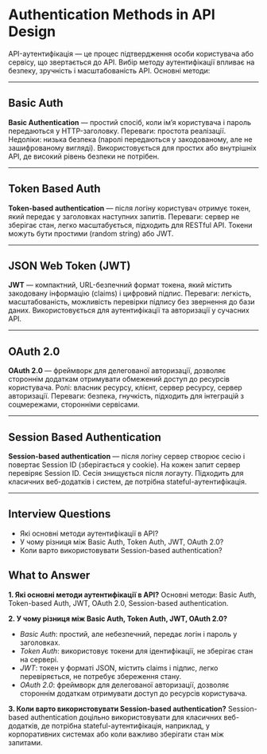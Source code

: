 # Authentication Methods in API Design

API-аутентифікація — це процес підтвердження особи користувача або сервісу, що звертається до API. Вибір методу аутентифікації впливає на безпеку, зручність і масштабованість API. Основні методи:

---

## Basic Auth

**Basic Authentication** — простий спосіб, коли ім’я користувача і пароль передаються у HTTP-заголовку.
Переваги: простота реалізації.
Недоліки: низька безпека (паролі передаються у закодованому, але не зашифрованому вигляді).
Використовується для простих або внутрішніх API, де високий рівень безпеки не потрібен.

---

## Token Based Auth

**Token-based authentication** — після логіну користувач отримує токен, який передає у заголовках наступних запитів.
Переваги: сервер не зберігає стан, легко масштабується, підходить для RESTful API.
Токени можуть бути простими (random string) або JWT.

---

## JSON Web Token (JWT)

**JWT** — компактний, URL-безпечний формат токена, який містить закодовану інформацію (claims) і цифровий підпис.
Переваги: легкість, масштабованість, можливість перевірки підпису без звернення до бази даних.
Використовується для аутентифікації та авторизації у сучасних API.

---

## OAuth 2.0

**OAuth 2.0** — фреймворк для делегованої авторизації, дозволяє стороннім додаткам отримувати обмежений доступ до ресурсів користувача.
Ролі: власник ресурсу, клієнт, сервер ресурсу, сервер авторизації.
Переваги: безпека, гнучкість, підходить для інтеграцій з соцмережами, сторонніми сервісами.

---

## Session Based Authentication

**Session-based authentication** — після логіну сервер створює сесію і повертає Session ID (зберігається у cookie).
На кожен запит сервер перевіряє Session ID.
Сесія знищується після логауту.
Підходить для класичних веб-додатків і систем, де потрібна stateful-аутентифікація.

---

## Interview Questions

- Які основні методи аутентифікації в API?
- У чому різниця між Basic Auth, Token Auth, JWT, OAuth 2.0?
- Коли варто використовувати Session-based authentication?

## What to Answer

**1. Які основні методи аутентифікації в API?**
Основні методи: Basic Auth, Token-based Auth, JWT, OAuth 2.0, Session-based authentication.

**2. У чому різниця між Basic Auth, Token Auth, JWT, OAuth 2.0?**

- *Basic Auth*: простий, але небезпечний, передає логін і пароль у заголовках.
- *Token Auth*: використовує токени для ідентифікації, не зберігає стан на сервері.
- *JWT*: токен у форматі JSON, містить claims і підпис, легко перевіряється, не потребує збереження стану.
- *OAuth 2.0*: фреймворк для делегованої авторизації, дозволяє стороннім додаткам отримувати доступ до ресурсів користувача.

**3. Коли варто використовувати Session-based authentication?**
Session-based authentication доцільно використовувати для класичних веб-додатків, де потрібна stateful-аутентифікація, наприклад, у корпоративних системах або коли важливо зберігати стан між запитами.
